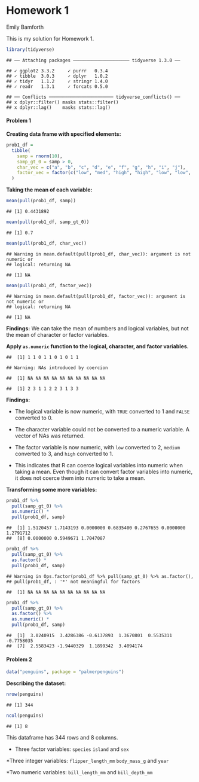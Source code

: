 Homework 1
================
Emily Bamforth

This is my solution for Homework 1.

``` r
library(tidyverse)
```

    ## ── Attaching packages ───────────────────── tidyverse 1.3.0 ──

    ## ✓ ggplot2 3.3.2     ✓ purrr   0.3.4
    ## ✓ tibble  3.0.3     ✓ dplyr   1.0.2
    ## ✓ tidyr   1.1.2     ✓ stringr 1.4.0
    ## ✓ readr   1.3.1     ✓ forcats 0.5.0

    ## ── Conflicts ──────────────────────── tidyverse_conflicts() ──
    ## x dplyr::filter() masks stats::filter()
    ## x dplyr::lag()    masks stats::lag()

#### Problem 1

**Creating data frame with specified elements:**

``` r
prob1_df =
  tibble(
    samp = rnorm(10),
    samp_gt_0 = samp > 0,
    char_vec = c("a", "b", "c", "d", "e", "f", "g", "h", "i", "j"),
    factor_vec = factor(c("low", "med", "high", "high", "low", "low",         "med", "high", "med", "med"))
  )
```

**Taking the mean of each variable:**

``` r
mean(pull(prob1_df, samp))
```

    ## [1] 0.4431892

``` r
mean(pull(prob1_df, samp_gt_0))
```

    ## [1] 0.7

``` r
mean(pull(prob1_df, char_vec))
```

    ## Warning in mean.default(pull(prob1_df, char_vec)): argument is not numeric or
    ## logical: returning NA

    ## [1] NA

``` r
mean(pull(prob1_df, factor_vec))
```

    ## Warning in mean.default(pull(prob1_df, factor_vec)): argument is not numeric or
    ## logical: returning NA

    ## [1] NA

**Findings:** We can take the mean of numbers and logical variables, but
not the mean of character or factor variables.

**Apply `as.numeric` function to the logical, character, and factor
variables.**

    ##  [1] 1 1 0 1 1 0 1 0 1 1

    ## Warning: NAs introduced by coercion

    ##  [1] NA NA NA NA NA NA NA NA NA NA

    ##  [1] 2 3 1 1 2 2 3 1 3 3

**Findings:**

  - The logical variable is now numeric, with `TRUE` converted to 1 and
    `FALSE` converted to 0.

  - The character variable could not be converted to a numeric variable.
    A vector of NAs was returned.

  - The factor variable is now numeric, with `low` converted to 2,
    `medium` converted to 3, and `high` converted to 1.

  - This indicates that R can coerce logical variables into numeric when
    taking a mean. Even though it can convert factor variables into
    numeric, it does not coerce them into numeric to take a mean.

**Transforming some more variables:**

``` r
prob1_df %>% 
  pull(samp_gt_0) %>% 
  as.numeric() *
  pull(prob1_df, samp)
```

    ##  [1] 1.5120457 1.7143193 0.0000000 0.6835400 0.2767655 0.0000000 1.2791712
    ##  [8] 0.0000000 0.5949671 1.7047087

``` r
prob1_df %>% 
  pull(samp_gt_0) %>% 
  as.factor() *
  pull(prob1_df, samp)
```

    ## Warning in Ops.factor(prob1_df %>% pull(samp_gt_0) %>% as.factor(),
    ## pull(prob1_df, : '*' not meaningful for factors

    ##  [1] NA NA NA NA NA NA NA NA NA NA

``` r
prob1_df %>%
  pull(samp_gt_0) %>%
  as.factor() %>% 
  as.numeric() * 
  pull(prob1_df, samp)
```

    ##  [1]  3.0240915  3.4286386 -0.6137893  1.3670801  0.5535311 -0.7758035
    ##  [7]  2.5583423 -1.9440329  1.1899342  3.4094174

#### Problem 2

``` r
data("penguins", package = "palmerpenguins")
```

**Describing the dataset:**

``` r
nrow(penguins)
```

    ## [1] 344

``` r
ncol(penguins)
```

    ## [1] 8

This dataframe has 344 rows and 8 columns.

  - Three factor variables: `species` `island` and `sex`

\*Three integer variables: `flipper_length_mm` `body_mass_g` and `year`

\*Two numeric variables: `bill_length_mm` and `bill_depth_mm`
